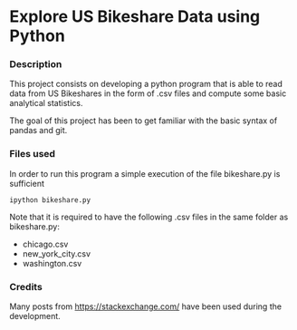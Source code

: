 # Explore US Bikeshare Data using Python

### Description
This project consists on developing a python program that is able to read data from US Bikeshares in the form of .csv files and compute some basic analytical statistics.

The goal of this project has been to get familiar with the basic syntax of pandas and git.

### Files used
In order to run this program a simple execution of the file bikeshare.py is sufficient

```console
ipython bikeshare.py
```

Note that it is required to have the following .csv files in the same folder as bikeshare.py:
- chicago.csv
- new_york_city.csv
- washington.csv


### Credits
Many posts from https://stackexchange.com/ have been used during the development.
